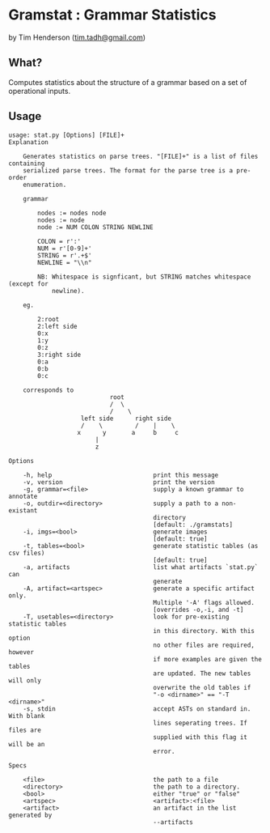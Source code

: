 Gramstat : Grammar Statistics
=============================

by Tim Henderson (tim.tadh@gmail.com)

What?
-----

Computes statistics about the structure of a grammar based on a set of operational inputs.

Usage
-----

    usage: stat.py [Options] [FILE]+
    Explanation

        Generates statistics on parse trees. "[FILE]+" is a list of files containing
        serialized parse trees. The format for the parse tree is a pre-order
        enumeration.

        grammar

            nodes := nodes node
            nodes := node
            node := NUM COLON STRING NEWLINE

            COLON = r':'
            NUM = r'[0-9]+'
            STRING = r'.+$'
            NEWLINE = "\\n"

            NB: Whitespace is signficant, but STRING matches whitespace (except for
                newline).

        eg.

            2:root
            2:left side
            0:x
            1:y
            0:z
            3:right side
            0:a
            0:b
            0:c

        corresponds to
                                root
                                /  \
                                /    \
                        left side      right side
                        /    \         /    |    \
                       x      y       a     b     c
                            |
                            z

    Options

        -h, help                            print this message
        -v, version                         print the version
        -g, grammar=<file>                  supply a known grammar to annotate
        -o, outdir=<directory>              supply a path to a non-existant
                                            directory
                                            [default: ./gramstats]
        -i, imgs=<bool>                     generate images
                                            [default: true]
        -t, tables=<bool>                   generate statistic tables (as csv files)
                                            [default: true]
        -a, artifacts                       list what artifacts `stat.py` can
                                            generate
        -A, artifact=<artspec>              generate a specific artifact only.
                                            Multiple '-A' flags allowed.
                                            [overrides -o,-i, and -t]
        -T, usetables=<directory>           look for pre-existing statistic tables
                                            in this directory. With this option
                                            no other files are required, however
                                            if more examples are given the tables
                                            are updated. The new tables will only
                                            overwrite the old tables if
                                            "-o <dirname>" == "-T <dirname>"
        -s, stdin                           accept ASTs on standard in. With blank
                                            lines seperating trees. If files are
                                            supplied with this flag it will be an
                                            error.

    Specs

        <file>                              the path to a file
        <directory>                         the path to a directory.
        <bool>                              either "true" or "false"
        <artspec>                           <artifact>:<file>
        <artifact>                          an artifact in the list generated by
                                            --artifacts

